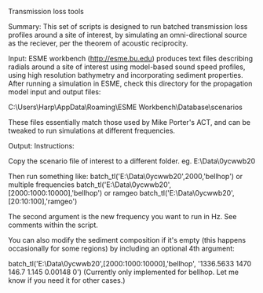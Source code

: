Transmission loss tools

Summary: This set of scripts is designed to run batched transmission loss profiles around a site of interest, by simulating an omni-directional source as the reciever, per the theorem of acoustic reciprocity.

Input:
ESME workbench (http://esme.bu.edu) produces text files describing radials around a site of interest using model-based sound speed profiles, using high resolution bathymetry and incorporating sediment properties. 
After running a simulation in ESME, check this directory for the propagation model input and output files:

C:\Users\Harp\AppData\Roaming\ESME Workbench\Database\scenarios

These files essentially match those used by Mike Porter's ACT, and can be tweaked to run simulations at different frequencies.


Output: 
Instructions:

Copy the scenario file of interest to a different folder. 
eg. E:\Data\0ycwwb20  

Then run something like:
batch_tl('E:\Data\0ycwwb20\',2000,'bellhop')
or multiple frequencies
batch_tl('E:\Data\0ycwwb20\',[2000:1000:10000],'bellhop')
or ramgeo
batch_tl('E:\Data\0ycwwb20\',[20:10:100],'ramgeo')

The second argument is the new frequency you want to run in Hz. See comments within the script.

You can also modify the sediment composition if it's empty (this happens occasionally for some regions) by including an optional 4th argument:

batch_tl('E:\Data\0ycwwb20\',[2000:1000:10000],'bellhop', '1336.5633 1470 146.7 1.145 0.00148 0')
(Currently only implemented for bellhop. Let me know if you need it for other cases.)

